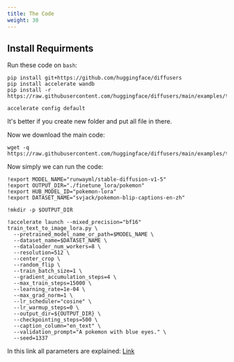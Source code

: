 ```yaml
---
title: The Code
weight: 30
---
```


## Install Requirments

Run these code on `bash`:
```
pip install git+https://github.com/huggingface/diffusers
pip install accelerate wandb
pip install -r https://raw.githubusercontent.com/huggingface/diffusers/main/examples/text_to_image/requirements.txt

accelerate config default
```


It's better if you create new folder and put all file in there.

Now we download the main code:

```
wget -q https://raw.githubusercontent.com/huggingface/diffusers/main/examples/text_to_image/train_text_to_image_lora.py!
```


Now simply we can run the code:

```
!export MODEL_NAME="runwayml/stable-diffusion-v1-5"
!export OUTPUT_DIR="./finetune_lora/pokemon"
!export HUB_MODEL_ID="pokemon-lora"
!export DATASET_NAME="svjack/pokemon-blip-captions-en-zh"

!mkdir -p $OUTPUT_DIR

!accelerate launch --mixed_precision="bf16"  train_text_to_image_lora.py \
  --pretrained_model_name_or_path=$MODEL_NAME \
  --dataset_name=$DATASET_NAME \
  --dataloader_num_workers=8 \
  --resolution=512 \
  --center_crop \
  --random_flip \
  --train_batch_size=1 \
  --gradient_accumulation_steps=4 \
  --max_train_steps=15000 \
  --learning_rate=1e-04 \
  --max_grad_norm=1 \
  --lr_scheduler="cosine" \
  --lr_warmup_steps=0 \
  --output_dir=${OUTPUT_DIR} \
  --checkpointing_steps=500 \
  --caption_column="en_text" \
  --validation_prompt="A pokemon with blue eyes." \
  --seed=1337
  ```


  In this link all parameters are explained:
 [Link](https://learnopencv.com/fine-tuning-stable-diffusion-3-5m/)